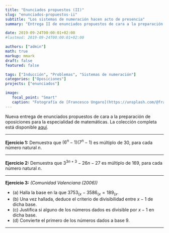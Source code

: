 ```yaml
---
title: "Enunciados propuestos (II)"
slug: "enunciados-propuestos-ii"
subtitle: "Los sistemas de numeración hacen acto de presencia"
summary: "Entrega II de enunciados propuestos de cara a la preparación de oposiciones en la especialidad de matemáticas."

date: 2019-09-24T00:00:01+02:00
#lastmod: 2019-09-24T00:00:01+02:00

authors: ["admin"]
math: true
markup: mmark
draft: false
featured: false

tags: ["Inducción", "Problemas", "Sistemas de numeración"]
categories: ["Oposiciones"]
projects: ["enunciados"]

image:
   focal_point: "Smart"
   caption: "Fotografía de [Francesco Ungaro](https://unsplash.com/@francesco_ungaro), disponible en [Unsplash](https://unsplash.com/photos/F-ch_D6RdCI)."
---
```


Nueva entrega de enunciados propuestos de cara a la preparación de oposiciones para la especialidad de matemáticas. La colección completa está disponible [aquí](/courses/enunciados/).

---

**Ejercicio 1:** Demuestra que $(6^n - 1)(7^n - 1)$ es múltiplo de $30$, para cada número natural $n$.

---

**Ejercicio 2:** Demuestra que $3^{3n+3} - 26n - 27$ es múltiplo de $169$, para cada número natural $n$.

---

**Ejercicio 3:** *(Comunidad Valenciana (2006))*

- (a) Halla la base en la que $3753_{(x} - 3586_{(x} = 189_{(x}$.
- (b) Una vez hallada, deduce el criterio de divisibilidad entre $x-1$ de dicha base.
- (c) Justifica si alguno de los números dados es divisible por $x-1$ en dicha base.
- (d) Convierte el primero de los números dados a base $9$.

---
